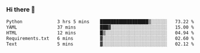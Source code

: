 ### Hi there 👋

<!--START_SECTION:waka-->

```txt
Python             3 hrs 5 mins    ██████████████████▒░░░░░░   73.22 %
YAML               37 mins         ███▓░░░░░░░░░░░░░░░░░░░░░   15.00 %
HTML               12 mins         █▒░░░░░░░░░░░░░░░░░░░░░░░   04.94 %
Requirements.txt   6 mins          ▓░░░░░░░░░░░░░░░░░░░░░░░░   02.60 %
Text               5 mins          ▓░░░░░░░░░░░░░░░░░░░░░░░░   02.12 %
```

<!--END_SECTION:waka-->

<!--
**Jonas-VanHaeken/Jonas-VanHaeken** is a ✨ _special_ ✨ repository because its `README.md` (this file) appears on your GitHub profile.

Here are some ideas to get you started:

- 🔭 I’m currently working on ...
- 🌱 I’m currently learning ...
- 👯 I’m looking to collaborate on ...
- 🤔 I’m looking for help with ...
- 💬 Ask me about ...
- 📫 How to reach me: ...
- 😄 Pronouns: ...
- ⚡ Fun fact: ...
-->
